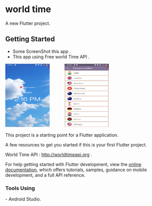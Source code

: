 # world time

A new Flutter project.

## Getting Started

- Some ScreenShot this app . 
- This app using Free world Time API .

<img src="./assets/SS2.jpg" width="140" height="200"/> &nbsp;&nbsp;&nbsp;&nbsp;&nbsp;&nbsp;&nbsp;&nbsp;&nbsp;&nbsp;
<img src="./assets/SS1.jpg" width="140" height="200"/>

This project is a starting point for a Flutter application.

A few resources to get you started if this is your first Flutter project.

World Time API : http://worldtimeapi.org .

For help getting started with Flutter development, view the
[online documentation](https://docs.flutter.dev/), which offers tutorials,
samples, guidance on mobile development, and a full API reference.

<h3>Tools Using</h3>
- Android Studio. 
